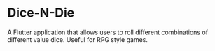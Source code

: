 # Dice-N-Die

A Flutter application that allows users to roll different combinations of different value dice. Useful for RPG style games.
